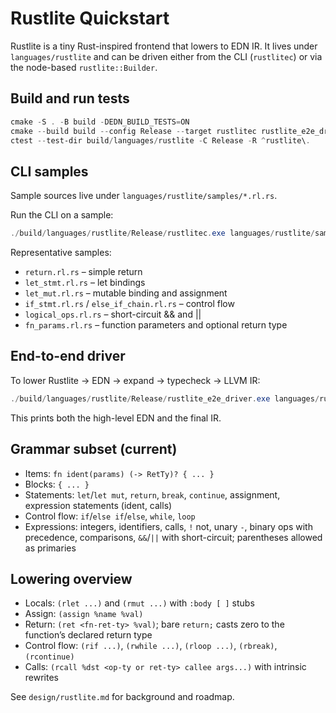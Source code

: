 # Rustlite Quickstart

Rustlite is a tiny Rust-inspired frontend that lowers to EDN IR. It lives under `languages/rustlite` and can be driven either from the CLI (`rustlitec`) or via the node-based `rustlite::Builder`.

## Build and run tests

```powershell
cmake -S . -B build -DEDN_BUILD_TESTS=ON
cmake --build build --config Release --target rustlitec rustlite_e2e_driver
ctest --test-dir build/languages/rustlite -C Release -R ^rustlite\.
```

## CLI samples

Sample sources live under `languages/rustlite/samples/*.rl.rs`.

Run the CLI on a sample:

```powershell
./build/languages/rustlite/Release/rustlitec.exe languages/rustlite/samples/return.rl.rs
```

Representative samples:
- `return.rl.rs` – simple return
- `let_stmt.rl.rs` – let bindings
- `let_mut.rl.rs` – mutable binding and assignment
- `if_stmt.rl.rs` / `else_if_chain.rl.rs` – control flow
- `logical_ops.rl.rs` – short-circuit && and ||
- `fn_params.rl.rs` – function parameters and optional return type

## End-to-end driver

To lower Rustlite → EDN → expand → typecheck → LLVM IR:

```powershell
./build/languages/rustlite/Release/rustlite_e2e_driver.exe languages/rustlite/samples/logical_ops_e2e.rl.rs --dump
```

This prints both the high-level EDN and the final IR.

## Grammar subset (current)
- Items: `fn ident(params) (-> RetTy)? { ... }`
- Blocks: `{ ... }`
- Statements: `let`/`let mut`, `return`, `break`, `continue`, assignment, expression statements (ident, calls)
- Control flow: `if`/`else if`/`else`, `while`, `loop`
- Expressions: integers, identifiers, calls, `!` not, unary `-`, binary ops with precedence, comparisons, `&&`/`||` with short-circuit; parentheses allowed as primaries

## Lowering overview
- Locals: `(rlet ...)` and `(rmut ...)` with `:body [ ]` stubs
- Assign: `(assign %name %val)`
- Return: `(ret <fn-ret-ty> %val)`; bare `return;` casts zero to the function’s declared return type
- Control flow: `(rif ...)`, `(rwhile ...)`, `(rloop ...)`, `(rbreak)`, `(rcontinue)`
- Calls: `(rcall %dst <op-ty or ret-ty> callee args...)` with intrinsic rewrites

See `design/rustlite.md` for background and roadmap.
